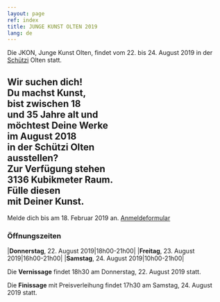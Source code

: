 ```yaml
---
layout: page
ref: index
title: JUNGE KUNST OLTEN 2019
lang: de
---
```


Die JKON, Junge Kunst Olten, findet vom 22. bis 24. August 2019 in der [Schützi](https://schuetzi.ch/) Olten statt. 

## Wir suchen dich! <br>Du machst Kunst, <br>bist zwischen 18 <br>und 35 Jahre alt und <br>möchtest Deine Werke <br>im August 2018 <br>in der Schützi Olten <br>ausstellen? <br>Zur Verfügung stehen <br>3136 Kubikmeter Raum. <br>Fülle diesen <br>mit Deiner Kunst.
Melde dich bis am 18. Februar 2019 an.
[Anmeldeformular](./call-for-artists.html/)

### Öffnungszeiten

|__Donnerstag__, 22. August 2019|18h00-21h00|
|__Freitag__, 23. August 2019|16h00-21h00|
|__Samstag__, 24. August 2019|10h00-21h00|

Die __Vernissage__ findet 18h30 am Donnerstag, 22. August 2019 statt.

Die __Finissage__ mit Preisverleihung findet 17h30 am Samstag, 24. August 2019 statt.

